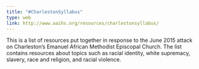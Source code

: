 ```yaml
---
title: "#CharlestonSyllabus"
type: web
link: http://www.aaihs.org/resources/charlestonsyllabus/
---
```


This is a list of resources put together in response to the June 2015 attack on Charleston’s Emanuel African Methodist Episcopal Church. The list contains resources about topics such as racial identity, white supremacy, slavery, race and religion, and racial violence.
